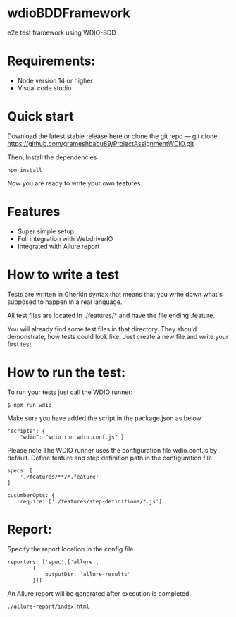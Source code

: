 # wdioBDDFramework
e2e test framework using WDIO-BDD
# Requirements:
- Node version 14 or higher
- Visual code studio
# Quick start
Download the latest stable release here or clone the git repo — git clone https://github.com/grameshbabu89/ProjectAssignmentWDIO.git

Then, Install the dependencies 
    
    npm install

Now you are ready to write your own features.

# Features
- Super simple setup
- Full integration with WebdriverIO
- Integrated with Allure report
# How to write a test
Tests are written in Gherkin syntax that means that you write down what's supposed to happen in a real language. 

All test files are located in ./features/* and have the file ending .feature. 

You will already find some test files in that directory. They should demonstrate, how tests could look like. Just create a new file and write your first test.

    
# How to run the test:

To run your tests just call the WDIO runner:

    $ npm run wdio
  
Make sure you have added the script in the package.json as below
  
    "scripts": {
        "wdio": "wdio run wdio.conf.js" }

Please note The WDIO runner uses the configuration file wdio.conf.js by default.
Define feature and step definition path in the configuration file.
  
    specs: [
        './features/**/*.feature'
    ]
    
    cucumberOpts: {
        require: ['./features/step-definitions/*.js']

# Report:
Specify the report location in the config file.

    reporters: ['spec',['allure', 
            {
                outputDir: 'allure-results'  
            }]]

An Allure report will be generated after execution is completed.

    ./allure-report/index.html
    






